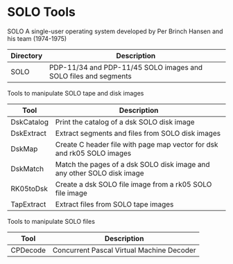 # SOLO Tools
SOLO A single-user operating system developed by Per Brinch Hansen and his team (1974-1975)

|Directory|Description                                                    |
|---------|---------------------------------------------------------------|
|SOLO     |PDP-11/34 and PDP-11/45 SOLO images and SOLO files and segments|

Tools to manipulate SOLO tape and disk images

|Tool      |Description                                                           |
|----------|----------------------------------------------------------------------|
|DskCatalog|Print the catalog of a dsk SOLO disk image                            |
|DskExtract|Extract segments and files from SOLO disk images                      |
|DskMap    |Create C header file with page map vector for dsk and rk05 SOLO images|  
|DskMatch  |Match the pages of a dsk SOLO disk image and any other SOLO disk image| 
|RK05toDsk |Create a dsk SOLO file image from a rk05 SOLO file image              |
|TapExtract|Extract files from SOLO tape images                                   |

Tools to manipulate SOLO files

|Tool    |Description                              |
|--------|-----------------------------------------|
|CPDecode|Concurrent Pascal Virtual Machine Decoder|


